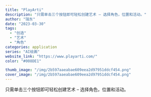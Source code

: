 ```yaml
---
title: "PlayArti"
description: "只需单击三个按钮即可轻松创建艺术 – 选择角色，位置和活动。"
author: "瑞东"
date: "2023-03-30"
tags:
  - "创造"
  - "艺术"
  - "角色"
categories: application
series: "AI绘画"
website_link: "https://www.playarti.com/"
color: "#008DE1"

thumb_image: "/img/2b597aaeabae609eea2d97951ddcf454.png"
cover_image: "/img/2b597aaeabae609eea2d97951ddcf454.png"
---
```


只需单击三个按钮即可轻松创建艺术 – 选择角色，位置和活动。